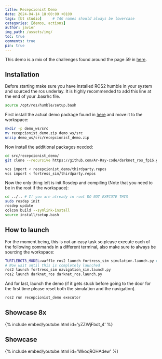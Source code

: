 ```yaml
---
title: Recepcionist Demo
date: 2024-04-14 18:00:00 +0100
tags: [bt studio]     # TAG names should always be lowercase
categories: [demos, actions]
author: javier
img_path: /assets/img/
toc: true
comments: true
pin: true
---
```


This demo is a mix of the challenges found around the page 59 in [here](https://athome.robocup.org/wp-content/uploads/2022_rulebook.pdf).

## Installation

Before starting make sure you have installed ROS2 humble in your system and sourced the ros underlay. It is highly recommended to add this line at the end of your .basrhc file.

```bash
source /opt/ros/humble/setup.bash
```

First install the actual demo package found in [here](https://github.com/RoboticsLabURJC/2024-tfg-javier-izquierdo/demo/recepcionist_demo.zip) and move it to the workspace:

```bash
mkdir -p demo_ws/src
mv recepcionist_demo.zip demo_ws/src
unzip demo_ws/src/recepcionist_demo.zip
```

Now install the additional packages needed:

```bash
cd src/recepcionist_demo/
git clone --recursive https://github.com/Ar-Ray-code/darknet_ros_fp16.git

vcs import < recepcionist_demo/thirdparty.repos
vcs import < fortress_sim/thirdparty.repos
```

Now the only thing left is init Rosdep and compiling (Note that you need to be in the root if the workspace):

```bash
cd ../.. # If you are already in root DO NOT EXECUTE THIS
sudo rosdep init
rosdep update
colcon build --symlink-install
source install/setup.bash
```

## How to launch

For the moment being, this is not an easy task so please execute each of the following commands in a different terminal, also make sure to always be sourcing the workspace:

```bash
TURTLEBOT3_MODEL=waffle ros2 launch fortress_sim simulation.launch.py # Wait for a minute
# Now wait until this is completely launched
ros2 launch fortress_sim navigation_sim.launch.py
ros2 launch darknet_ros darknet_ros.launch.py
```

And for last, launch the demo (if it gets stuck before going to the door for the first time please reset both the simulation and the navigation).

```bash
ros2 run recepcionist_demo executor
```

## Showcase 8x

{% include embed/youtube.html id='yZZWjFbdt_4' %}

## Showcase

{% include embed/youtube.html id='WkoqROHAdew' %}

